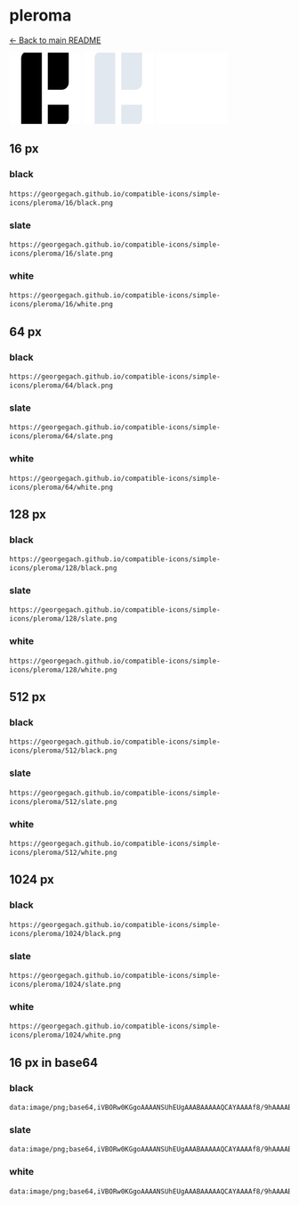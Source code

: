 # pleroma

[← Back to main README](../../README.md)


<img src="./128/black.png" width="128" alt="pleroma black icon" />
<img src="./128/slate.png" width="128" alt="pleroma slate icon" />
<img src="./128/white.png" width="128" alt="pleroma white icon" />

## 16 px

### black
```
https://georgegach.github.io/compatible-icons/simple-icons/pleroma/16/black.png
```

### slate
```
https://georgegach.github.io/compatible-icons/simple-icons/pleroma/16/slate.png
```

### white
```
https://georgegach.github.io/compatible-icons/simple-icons/pleroma/16/white.png
```

## 64 px

### black
```
https://georgegach.github.io/compatible-icons/simple-icons/pleroma/64/black.png
```

### slate
```
https://georgegach.github.io/compatible-icons/simple-icons/pleroma/64/slate.png
```

### white
```
https://georgegach.github.io/compatible-icons/simple-icons/pleroma/64/white.png
```

## 128 px

### black
```
https://georgegach.github.io/compatible-icons/simple-icons/pleroma/128/black.png
```

### slate
```
https://georgegach.github.io/compatible-icons/simple-icons/pleroma/128/slate.png
```

### white
```
https://georgegach.github.io/compatible-icons/simple-icons/pleroma/128/white.png
```

## 512 px

### black
```
https://georgegach.github.io/compatible-icons/simple-icons/pleroma/512/black.png
```

### slate
```
https://georgegach.github.io/compatible-icons/simple-icons/pleroma/512/slate.png
```

### white
```
https://georgegach.github.io/compatible-icons/simple-icons/pleroma/512/white.png
```

## 1024 px

### black
```
https://georgegach.github.io/compatible-icons/simple-icons/pleroma/1024/black.png
```

### slate
```
https://georgegach.github.io/compatible-icons/simple-icons/pleroma/1024/slate.png
```

### white
```
https://georgegach.github.io/compatible-icons/simple-icons/pleroma/1024/white.png
```

## 16 px in base64

### black
```
data:image/png;base64,iVBORw0KGgoAAAANSUhEUgAAABAAAAAQCAYAAAAf8/9hAAAABmJLR0QA/wD/AP+gvaeTAAAAjklEQVQ4jdXSvQkCQRCG4ecOqzAQLEIMrcBUNLA5I9swE63CH6xCbk32cFlP2NNEPxiY+XbmZRmGp8a4okHAHXOsY53Gsh2qE8AEQ1SxbhSozvLqXWMJ4CP9JyBIFtwXEHDDoTUGBUM7LBLAEac+gHOMTn29xJIfjDDNvD0upYAZNpm3wpZfv4Out5c7eADmhB02LAN4/gAAAABJRU5ErkJggg==
```

### slate
```
data:image/png;base64,iVBORw0KGgoAAAANSUhEUgAAABAAAAAQCAYAAAAf8/9hAAAABmJLR0QA/wD/AP+gvaeTAAAAu0lEQVQ4jd2TPQrCQBCF3+ym96+RDQT0DmLpGWyEXM/Ka4iN6CU0QrASe5l9NiYh/rCJYONXzu77dlhmBA8O5+vICjYkHAABqATnVmzXk0vUkDQZdlYAYMoSManCAEU8GlAJREwRboMJX/lHAUmWH9xWQAhyD+6KQhRKGNW1ilkUAvXcj13v2FjgXD8DkH18ICQIEewgzy/JTcy0FvK6jePBqZHAWzuTp11QG6UA6rvwLb+bAyHfnb3MwR2Et0PC2rYaUAAAAABJRU5ErkJggg==
```

### white
```
data:image/png;base64,iVBORw0KGgoAAAANSUhEUgAAABAAAAAQCAYAAAAf8/9hAAAABmJLR0QA/wD/AP+gvaeTAAAAlklEQVQ4jdWSMQrCQBBF3wRPYSF4CLH0BLaihZdL5TXsRE9hFE8heRYmGBKDqzb6qt0/O49lGKhQx+pZLb1zVefq2i7Lui/jwQQYAlHdSxLIWufoe5gi+Ij/FEhjwO8KBC7Avg4GCU1bYNEQHCLimCyIiAIo+upfD/HlD9QRMG3Fu4g4JQmAGZC3shWwgV/fg2e1zh7cAJRgRBh1s8OoAAAAAElFTkSuQmCC
```

